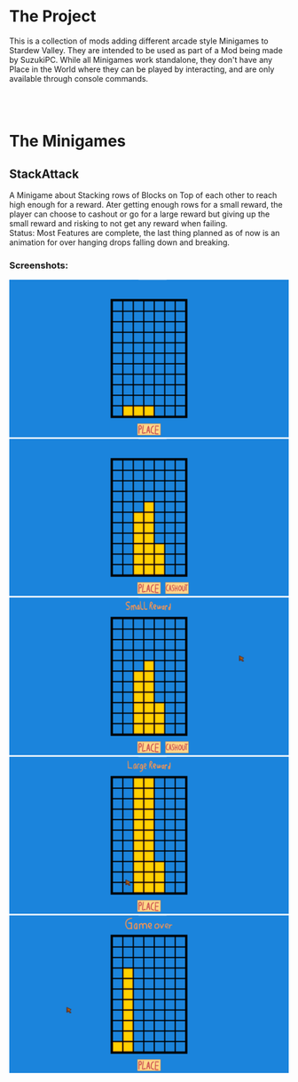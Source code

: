 # The Project 
This is a collection of mods adding different arcade style Minigames to Stardew Valley. They are intended to be used as part of a Mod being made by SuzukiPC.
While all Minigames work standalone, they don't have any Place in the World where they can be played by interacting, and are only available through console commands.

&nbsp;  
&nbsp;  

# The Minigames
## StackAttack
A Minigame about Stacking rows of Blocks on Top of each other to reach high enough for a reward. Ater getting enough rows for a small reward, the player can choose to cashout
or go for a large reward but giving up the small reward and risking to not get any reward when failing.  
Status: Most Features are complete, the last thing planned as of now is an animation for over hanging drops falling down and breaking.  

### Screenshots:
![The Stacker after starting it](/Screenshots/StackerStarting.png)
![Choice to cashout the small reward](/Screenshots/CashoutOption.png)
![Won a small Reward](/Screenshots/SmallReward.png)
![Won a large Reward](/Screenshots/LargeReward.png)
![Risked it an lost all Rewards](/Screenshots/GameOver.png)


